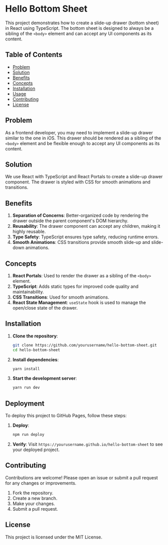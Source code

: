 # Hello Bottom Sheet

This project demonstrates how to create a slide-up drawer (bottom sheet) in React using TypeScript. The bottom sheet is designed to always be a sibling of the `<body>` element and can accept any UI components as its content.

## Table of Contents

- [Problem](#problem)
- [Solution](#solution)
- [Benefits](#benefits)
- [Concepts](#concepts)
- [Installation](#installation)
- [Usage](#usage)
- [Contributing](#contributing)
- [License](#license)

## Problem

As a frontend developer, you may need to implement a slide-up drawer similar to the one in iOS. This drawer should be rendered as a sibling of the `<body>` element and be flexible enough to accept any UI components as its content.

## Solution

We use React with TypeScript and React Portals to create a slide-up drawer component. The drawer is styled with CSS for smooth animations and transitions.

## Benefits

1. **Separation of Concerns**: Better-organized code by rendering the drawer outside the parent component's DOM hierarchy.
2. **Reusability**: The drawer component can accept any children, making it highly reusable.
3. **Type Safety**: TypeScript ensures type safety, reducing runtime errors.
4. **Smooth Animations**: CSS transitions provide smooth slide-up and slide-down animations.

## Concepts

1. **React Portals**: Used to render the drawer as a sibling of the `<body>` element.
2. **TypeScript**: Adds static types for improved code quality and maintainability.
3. **CSS Transitions**: Used for smooth animations.
4. **React State Management**: `useState` hook is used to manage the open/close state of the drawer.

## Installation

1. **Clone the repository**:
   ```bash
   git clone https://github.com/yourusername/hello-bottom-sheet.git
   cd hello-bottom-sheet
   ```
2. **Install dependencies**:
   ```bash
   yarn install
   ```
3. **Start the development server**:
   ```bash
   yarn run dev
   ```

## Deployment

To deploy this project to GitHub Pages, follow these steps:

1. **Deploy**:
   ```bash
   npm run deploy
   ```
2. **Verify**:
   Visit `https://yourusername.github.io/hello-bottom-sheet` to see your deployed project.

## Contributing

Contributions are welcome! Please open an issue or submit a pull request for any changes or improvements.

1. Fork the repository.
2. Create a new branch.
3. Make your changes.
4. Submit a pull request.

## License

This project is licensed under the MIT License.
